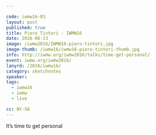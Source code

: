 ```yaml
---

code: iwmw16-03
layout: post
published: true
title: Piero Tintori - IWMW16
date: 2016-06-23
image: /iwmw2016/IWMW16-piero-tintori.jpg
image-thumb: /iwmw16/iwmw16-piero-tintori-thumb.jpg
info: http://iwmw.org/iwmw2016/talks/time-get-personal/
event: iwmw.org/iwmw2016/
lanyrd: /2016/iwmw16/
category: sketchnotes
speaker:
tags:
  - iwmw16
  - iwmw
  - live

cc: BY-SA
---
```


It’s time to get personal
